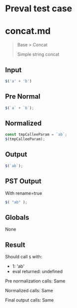 # Preval test case

# concat.md

> Base > Concat
>
> Simple string concat

## Input

`````js filename=intro
$('a' + 'b')
`````

## Pre Normal


`````js filename=intro
$(`a` + `b`);
`````

## Normalized


`````js filename=intro
const tmpCalleeParam = `ab`;
$(tmpCalleeParam);
`````

## Output


`````js filename=intro
$(`ab`);
`````

## PST Output

With rename=true

`````js filename=intro
$( "ab" );
`````

## Globals

None

## Result

Should call `$` with:
 - 1: 'ab'
 - eval returned: undefined

Pre normalization calls: Same

Normalized calls: Same

Final output calls: Same
